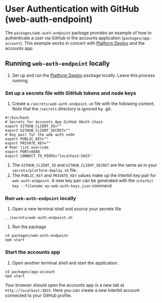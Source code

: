 # User Authentication with GitHub (web-auth-endpoint) 

The `packages/web-auth-endpoint` package provides an example of how to 
authenticate a user via GitHub in the accounts application 
(`packages/app-account`). This example works in concert with 
[Platform Deploy](platform-deploy.md) and the accounts app.


## Running `web-auth-endpoint` locally

1. Set up and run the [Platform Deploy](platform-deploy.md) package locally. 
Leave this process running. 

### Set up a secrets file with GitHub tokens and node keys

1. Create a `/secrets/web-auth-endpoint.sh` file with the following content. 
Note that the `/secrets` directory is ignored by .git. 
```
#!/bin/bash
# Secrets for Accounts App GitHub OAuth chain
export GITHUB_CLIENT_ID=""
export GITHUB_CLIENT_SECRET=""
# Key pair for the web auth node
export PUBLIC_KEY=""
export PRIVATE_KEY=""
# Peer list override
export PORT=8888
export CONNECT_TO_PEERS="localhost:5025"
```
1. The `GITHUB_CLIENT_ID` and `GITHUB_CLIENT_SECRET` are the same as in your 
`secrets/platform-deploy.sh` file.
1. The `PUBLIC_KEY` and `PRIVATE_KEY` values make up the Interbit key pair for 
`web-auth-endpoint`. A new key pair can be generated with the 
`interbit key --filename my-web-auth-keys.json` command.  

### Run `web-auth-endpoint` locally

1. Open a new terminal shell and source your secrets file
```
. /secrets/web-auth-endpoint.sh
```
1. Run the package
```
cd packages/web-auth-endpoint
npm start
```

### Start the accounts app

1. Open another terminal shell and start the application.
```
cd packages/app-account
npm start
```

Your browser should open the accounts app in a new tab at 
`http://localhost:3025`. Here you can create a new Interbit account connected to 
your GitHub profile. 